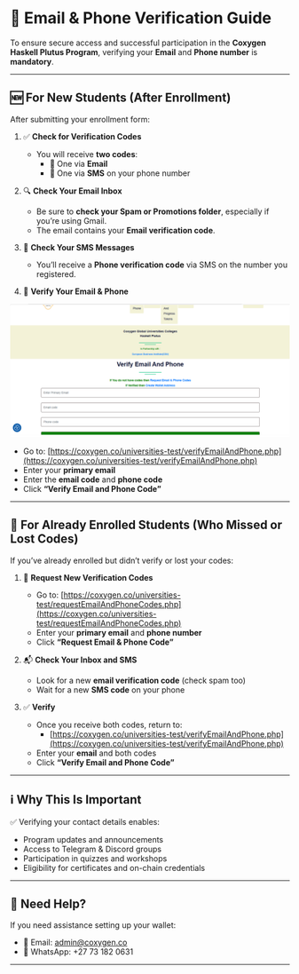 # 🔐 Email & Phone Verification Guide

To ensure secure access and successful participation in the **Coxygen Haskell Plutus Program**, verifying your **Email** and **Phone number** is **mandatory**.

---

## 🆕 For New Students (After Enrollment)

After submitting your enrollment form:

1. ✅ **Check for Verification Codes**
   - You will receive **two codes**:
     - 📧 One via **Email**
     - 📱 One via **SMS** on your phone number

2. 🔍 **Check Your Email Inbox**
   - Be sure to **check your Spam or Promotions folder**, especially if you’re using Gmail.
   - The email contains your **Email verification code**.

3. 📲 **Check Your SMS Messages**
   - You’ll receive a **Phone verification code** via SMS on the number you registered.

4. 🔐 **Verify Your Email & Phone**

![enroll](verify.png)

   - Go to: [https://coxygen.co/universities-test/verifyEmailAndPhone.php](https://coxygen.co/universities-test/verifyEmailAndPhone.php)
   - Enter your **primary email**
   - Enter the **email code** and **phone code**
   - Click **“Verify Email and Phone Code”**

---

## 🔁 For Already Enrolled Students (Who Missed or Lost Codes)

If you’ve already enrolled but didn’t verify or lost your codes:

1. 🔄 **Request New Verification Codes**
   - Go to: [https://coxygen.co/universities-test/requestEmailAndPhoneCodes.php](https://coxygen.co/universities-test/requestEmailAndPhoneCodes.php)
   - Enter your **primary email** and **phone number**
   - Click **“Request Email & Phone Code”**

2. 📬 **Check Your Inbox and SMS**
   - Look for a new **email verification code** (check spam too)
   - Wait for a new **SMS code** on your phone

3. ✅ **Verify**
   - Once you receive both codes, return to:
     - [https://coxygen.co/universities-test/verifyEmailAndPhone.php](https://coxygen.co/universities-test/verifyEmailAndPhone.php)
   - Enter your **email** and both codes
   - Click **“Verify Email and Phone Code”**

---

## ℹ️ Why This Is Important

✅ Verifying your contact details enables:

- Program updates and announcements  
- Access to Telegram & Discord groups  
- Participation in quizzes and workshops  
- Eligibility for certificates and on-chain credentials

---

## 💬 Need Help?

If you need assistance setting up your wallet:

- 📧 Email: [admin@coxygen.co](mailto:admin@coxygen.co)
- 📱 WhatsApp: +27 73 182 0631

---

